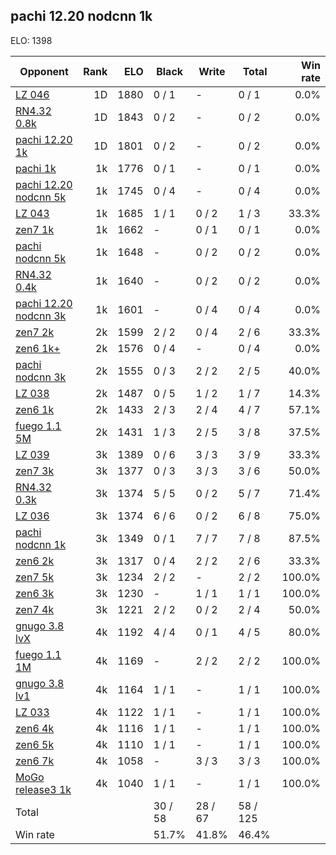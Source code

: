 ## pachi 12.20 nodcnn 1k ##

ELO: 1398

Opponent | Rank | ELO | Black | Write | Total | Win rate
---------|-----:|----:|-------|-------|-------|-------:
[LZ 046](LZ%20046.md) | 1D | 1880 | 0 / 1 | - | 0 / 1 | 0.0%
[RN4.32 0.8k](RN4.32%200.8k.md) | 1D | 1843 | 0 / 2 | - | 0 / 2 | 0.0%
[pachi 12.20 1k](pachi%2012.20%201k.md) | 1D | 1801 | 0 / 2 | - | 0 / 2 | 0.0%
[pachi 1k](pachi%201k.md) | 1k | 1776 | 0 / 1 | - | 0 / 1 | 0.0%
[pachi 12.20 nodcnn 5k](pachi%2012.20%20nodcnn%205k.md) | 1k | 1745 | 0 / 4 | - | 0 / 4 | 0.0%
[LZ 043](LZ%20043.md) | 1k | 1685 | 1 / 1 | 0 / 2 | 1 / 3 | 33.3%
[zen7 1k](zen7%201k.md) | 1k | 1662 | - | 0 / 1 | 0 / 1 | 0.0%
[pachi nodcnn 5k](pachi%20nodcnn%205k.md) | 1k | 1648 | - | 0 / 2 | 0 / 2 | 0.0%
[RN4.32 0.4k](RN4.32%200.4k.md) | 1k | 1640 | - | 0 / 2 | 0 / 2 | 0.0%
[pachi 12.20 nodcnn 3k](pachi%2012.20%20nodcnn%203k.md) | 1k | 1601 | - | 0 / 4 | 0 / 4 | 0.0%
[zen7 2k](zen7%202k.md) | 2k | 1599 | 2 / 2 | 0 / 4 | 2 / 6 | 33.3%
[zen6 1k+](zen6%201k+.md) | 2k | 1576 | 0 / 4 | - | 0 / 4 | 0.0%
[pachi nodcnn 3k](pachi%20nodcnn%203k.md) | 2k | 1555 | 0 / 3 | 2 / 2 | 2 / 5 | 40.0%
[LZ 038](LZ%20038.md) | 2k | 1487 | 0 / 5 | 1 / 2 | 1 / 7 | 14.3%
[zen6 1k](zen6%201k.md) | 2k | 1433 | 2 / 3 | 2 / 4 | 4 / 7 | 57.1%
[fuego 1.1 5M](fuego%201.1%205M.md) | 2k | 1431 | 1 / 3 | 2 / 5 | 3 / 8 | 37.5%
[LZ 039](LZ%20039.md) | 3k | 1389 | 0 / 6 | 3 / 3 | 3 / 9 | 33.3%
[zen7 3k](zen7%203k.md) | 3k | 1377 | 0 / 3 | 3 / 3 | 3 / 6 | 50.0%
[RN4.32 0.3k](RN4.32%200.3k.md) | 3k | 1374 | 5 / 5 | 0 / 2 | 5 / 7 | 71.4%
[LZ 036](LZ%20036.md) | 3k | 1374 | 6 / 6 | 0 / 2 | 6 / 8 | 75.0%
[pachi nodcnn 1k](pachi%20nodcnn%201k.md) | 3k | 1349 | 0 / 1 | 7 / 7 | 7 / 8 | 87.5%
[zen6 2k](zen6%202k.md) | 3k | 1317 | 0 / 4 | 2 / 2 | 2 / 6 | 33.3%
[zen7 5k](zen7%205k.md) | 3k | 1234 | 2 / 2 | - | 2 / 2 | 100.0%
[zen6 3k](zen6%203k.md) | 3k | 1230 | - | 1 / 1 | 1 / 1 | 100.0%
[zen7 4k](zen7%204k.md) | 3k | 1221 | 2 / 2 | 0 / 2 | 2 / 4 | 50.0%
[gnugo 3.8 lvX](gnugo%203.8%20lvX.md) | 4k | 1192 | 4 / 4 | 0 / 1 | 4 / 5 | 80.0%
[fuego 1.1 1M](fuego%201.1%201M.md) | 4k | 1169 | - | 2 / 2 | 2 / 2 | 100.0%
[gnugo 3.8 lv1](gnugo%203.8%20lv1.md) | 4k | 1164 | 1 / 1 | - | 1 / 1 | 100.0%
[LZ 033](LZ%20033.md) | 4k | 1122 | 1 / 1 | - | 1 / 1 | 100.0%
[zen6 4k](zen6%204k.md) | 4k | 1116 | 1 / 1 | - | 1 / 1 | 100.0%
[zen6 5k](zen6%205k.md) | 4k | 1110 | 1 / 1 | - | 1 / 1 | 100.0%
[zen6 7k](zen6%207k.md) | 4k | 1058 | - | 3 / 3 | 3 / 3 | 100.0%
[MoGo release3 1k](MoGo%20release3%201k.md) | 4k | 1040 | 1 / 1 | - | 1 / 1 | 100.0%
Total | | | 30 / 58 | 28 / 67 | 58 / 125 | 
Win rate| | | 51.7% | 41.8% | 46.4% | 
